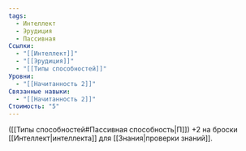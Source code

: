 ```yaml
---
tags:
  - Интеллект
  - Эрудиция
  - Пассивная
Ссылки:
  - "[[Интеллект]]"
  - "[[Эрудиция]]"
  - "[[Типы способностей]]"
Уровни:
  - "[[Начитанность 2]]"
Связанные навыки:
  - "[[Начитанность 2]]"
Стоимость: "5"
---
```

([[Типы способностей#Пассивная способность|П]]) +2 на броски [[Интеллект|интеллекта]] для [[Знания|проверки знаний]]. 
